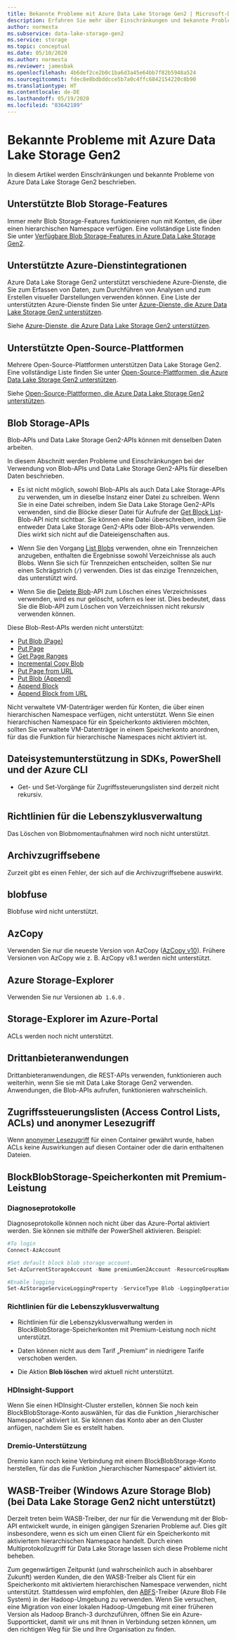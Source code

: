 ```yaml
---
title: Bekannte Probleme mit Azure Data Lake Storage Gen2 | Microsoft-Dokumentation
description: Erfahren Sie mehr über Einschränkungen und bekannte Probleme von Azure Data Lake Storage Gen2.
author: normesta
ms.subservice: data-lake-storage-gen2
ms.service: storage
ms.topic: conceptual
ms.date: 05/10/2020
ms.author: normesta
ms.reviewer: jamesbak
ms.openlocfilehash: 4b6def2ce2b0c1ba6d3a45e64bb7f82b5948a524
ms.sourcegitcommit: fdec8e8bdbddcce5b7a0c4ffc6842154220c8b90
ms.translationtype: HT
ms.contentlocale: de-DE
ms.lasthandoff: 05/19/2020
ms.locfileid: "83642189"
---
```

# <a name="known-issues-with-azure-data-lake-storage-gen2"></a>Bekannte Probleme mit Azure Data Lake Storage Gen2

In diesem Artikel werden Einschränkungen und bekannte Probleme von Azure Data Lake Storage Gen2 beschrieben.

## <a name="supported-blob-storage-features"></a>Unterstützte Blob Storage-Features

Immer mehr Blob Storage-Features funktionieren nun mit Konten, die über einen hierarchischen Namespace verfügen. Eine vollständige Liste finden Sie unter [Verfügbare Blob Storage-Features in Azure Data Lake Storage Gen2](data-lake-storage-supported-blob-storage-features.md).

## <a name="supported-azure-service-integrations"></a>Unterstützte Azure-Dienstintegrationen

Azure Data Lake Storage Gen2 unterstützt verschiedene Azure-Dienste, die Sie zum Erfassen von Daten, zum Durchführen von Analysen und zum Erstellen visueller Darstellungen verwenden können. Eine Liste der unterstützten Azure-Dienste finden Sie unter [Azure-Dienste, die Azure Data Lake Storage Gen2 unterstützen](data-lake-storage-supported-azure-services.md).

Siehe [Azure-Dienste, die Azure Data Lake Storage Gen2 unterstützen](data-lake-storage-supported-azure-services.md).

## <a name="supported-open-source-platforms"></a>Unterstützte Open-Source-Plattformen

Mehrere Open-Source-Plattformen unterstützen Data Lake Storage Gen2. Eine vollständige Liste finden Sie unter [Open-Source-Plattformen, die Azure Data Lake Storage Gen2 unterstützen](data-lake-storage-supported-open-source-platforms.md).

Siehe [Open-Source-Plattformen, die Azure Data Lake Storage Gen2 unterstützen](data-lake-storage-supported-open-source-platforms.md).

## <a name="blob-storage-apis"></a>Blob Storage-APIs

Blob-APIs und Data Lake Storage Gen2-APIs können mit denselben Daten arbeiten.

In diesem Abschnitt werden Probleme und Einschränkungen bei der Verwendung von Blob-APIs und Data Lake Storage Gen2-APIs für dieselben Daten beschrieben.

* Es ist nicht möglich, sowohl Blob-APIs als auch Data Lake Storage-APIs zu verwenden, um in dieselbe Instanz einer Datei zu schreiben. Wenn Sie in eine Datei schreiben, indem Sie Data Lake Storage Gen2-APIs verwenden, sind die Blöcke dieser Datei für Aufrufe der [Get Block List](https://docs.microsoft.com/rest/api/storageservices/get-block-list)-Blob-API nicht sichtbar. Sie können eine Datei überschreiben, indem Sie entweder Data Lake Storage Gen2-APIs oder Blob-APIs verwenden. Dies wirkt sich nicht auf die Dateieigenschaften aus.

* Wenn Sie den Vorgang [List Blobs](https://docs.microsoft.com/rest/api/storageservices/list-blobs) verwenden, ohne ein Trennzeichen anzugeben, enthalten die Ergebnisse sowohl Verzeichnisse als auch Blobs. Wenn Sie sich für Trennzeichen entscheiden, sollten Sie nur einen Schrägstrich (`/`) verwenden. Dies ist das einzige Trennzeichen, das unterstützt wird.

* Wenn Sie die [Delete Blob](https://docs.microsoft.com/rest/api/storageservices/delete-blob)-API zum Löschen eines Verzeichnisses verwenden, wird es nur gelöscht, sofern es leer ist. Dies bedeutet, dass Sie die Blob-API zum Löschen von Verzeichnissen nicht rekursiv verwenden können.

Diese Blob-Rest-APIs werden nicht unterstützt:

* [Put Blob (Page)](https://docs.microsoft.com/rest/api/storageservices/put-blob)
* [Put Page](https://docs.microsoft.com/rest/api/storageservices/put-page)
* [Get Page Ranges](https://docs.microsoft.com/rest/api/storageservices/get-page-ranges)
* [Incremental Copy Blob](https://docs.microsoft.com/rest/api/storageservices/incremental-copy-blob)
* [Put Page from URL](https://docs.microsoft.com/rest/api/storageservices/put-page-from-url)
* [Put Blob (Append)](https://docs.microsoft.com/rest/api/storageservices/put-blob)
* [Append Block](https://docs.microsoft.com/rest/api/storageservices/append-block)
* [Append Block from URL](https://docs.microsoft.com/rest/api/storageservices/append-block-from-url)

Nicht verwaltete VM-Datenträger werden für Konten, die über einen hierarchischen Namespace verfügen, nicht unterstützt. Wenn Sie einen hierarchischen Namespace für ein Speicherkonto aktivieren möchten, sollten Sie verwaltete VM-Datenträger in einem Speicherkonto anordnen, für das die Funktion für hierarchische Namespaces nicht aktiviert ist.

<a id="api-scope-data-lake-client-library" />

## <a name="file-system-support-in-sdks-powershell-and-azure-cli"></a>Dateisystemunterstützung in SDKs, PowerShell und der Azure CLI

- Get- und Set-Vorgänge für Zugriffssteuerungslisten sind derzeit nicht rekursiv.


## <a name="lifecycle-management-policies"></a>Richtlinien für die Lebenszyklusverwaltung

Das Löschen von Blobmomentaufnahmen wird noch nicht unterstützt. 

## <a name="archive-tier"></a>Archivzugriffsebene

Zurzeit gibt es einen Fehler, der sich auf die Archivzugriffsebene auswirkt.

## <a name="blobfuse"></a>blobfuse

Blobfuse wird nicht unterstützt.

<a id="known-issues-tools" />

## <a name="azcopy"></a>AzCopy

Verwenden Sie nur die neueste Version von AzCopy ([AzCopy v10](https://docs.microsoft.com/azure/storage/common/storage-use-azcopy-v10?toc=%2fazure%2fstorage%2ftables%2ftoc.json)). Frühere Versionen von AzCopy wie z. B. AzCopy v8.1 werden nicht unterstützt.

<a id="storage-explorer" />

## <a name="azure-storage-explorer"></a>Azure Storage-Explorer

Verwenden Sie nur Versionen ab  `1.6.0` .

<a id="explorer-in-portal" />

## <a name="storage-explorer-in-the-azure-portal"></a>Storage-Explorer im Azure-Portal

ACLs werden noch nicht unterstützt.

<a id="third-party-apps" />

## <a name="thirdpartyapplications"></a>Drittanbieteranwendungen

Drittanbieteranwendungen, die REST-APIs verwenden, funktionieren auch weiterhin, wenn Sie sie mit Data Lake Storage Gen2 verwenden. Anwendungen, die Blob-APIs aufrufen, funktionieren wahrscheinlich.

## <a name="access-control-lists-acl-and-anonymous-read-access"></a>Zugriffssteuerungslisten (Access Control Lists, ACLs) und anonymer Lesezugriff

Wenn [anonymer Lesezugriff](storage-manage-access-to-resources.md) für einen Container gewährt wurde, haben ACLs keine Auswirkungen auf diesen Container oder die darin enthaltenen Dateien.

## <a name="premium-performance-blockblobstorage-storage-accounts"></a>BlockBlobStorage-Speicherkonten mit Premium-Leistung

### <a name="diagnostic-logs"></a>Diagnoseprotokolle

Diagnoseprotokolle können noch nicht über das Azure-Portal aktiviert werden. Sie können sie mithilfe der PowerShell aktivieren. Beispiel:

```powershell
#To login
Connect-AzAccount

#Set default block blob storage account.
Set-AzCurrentStorageAccount -Name premiumGen2Account -ResourceGroupName PremiumGen2Group

#Enable logging
Set-AzStorageServiceLoggingProperty -ServiceType Blob -LoggingOperations read,write,delete -RetentionDays 14
```

### <a name="lifecycle-management-policies"></a>Richtlinien für die Lebenszyklusverwaltung

- Richtlinien für die Lebenszyklusverwaltung werden in BlockBlobStorage-Speicherkonten mit Premium-Leistung noch nicht unterstützt. 

- Daten können nicht aus dem Tarif „Premium“ in niedrigere Tarife verschoben werden. 

- Die Aktion **Blob löschen** wird aktuell nicht unterstützt. 

### <a name="hdinsight-support"></a>HDInsight-Support

Wenn Sie einen HDInsight-Cluster erstellen, können Sie noch kein BlockBlobStorage-Konto auswählen, für das die Funktion „hierarchischer Namespace“ aktiviert ist. Sie können das Konto aber an den Cluster anfügen, nachdem Sie es erstellt haben.

### <a name="dremio-support"></a>Dremio-Unterstützung

Dremio kann noch keine Verbindung mit einem BlockBlobStorage-Konto herstellen, für das die Funktion „hierarchischer Namespace“ aktiviert ist. 

## <a name="windows-azure-storage-blob-wasb-driver-unsupported-with-data-lake-storage-gen2"></a>WASB-Treiber (Windows Azure Storage Blob) (bei Data Lake Storage Gen2 nicht unterstützt)

Derzeit treten beim WASB-Treiber, der nur für die Verwendung mit der Blob-API entwickelt wurde, in einigen gängigen Szenarien Probleme auf. Dies gilt insbesondere, wenn es sich um einen Client für ein Speicherkonto mit aktiviertem hierarchischen Namespace handelt. Durch einen Multiprotokollzugriff für Data Lake Storage lassen sich diese Probleme nicht beheben. 

Zum gegenwärtigen Zeitpunkt (und wahrscheinlich auch in absehbarer Zukunft) werden Kunden, die den WASB-Treiber als Client für ein Speicherkonto mit aktiviertem hierarchischen Namespace verwenden, nicht unterstützt. Stattdessen wird empfohlen, den [ABFS](data-lake-storage-abfs-driver.md)-Treiber (Azure Blob File System) in der Hadoop-Umgebung zu verwenden. Wenn Sie versuchen, eine Migration von einer lokalen Hadoop-Umgebung mit einer früheren Version als Hadoop Branch-3 durchzuführen, öffnen Sie ein Azure-Supportticket, damit wir uns mit Ihnen in Verbindung setzen können, um den richtigen Weg für Sie und Ihre Organisation zu finden.

